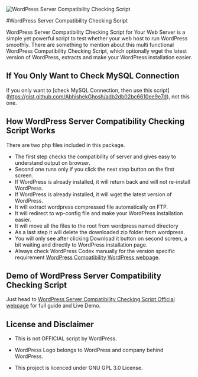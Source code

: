 ![WordPress Server Compatibility Checking Script][logo] 

#WordPress Server Compatibility Checking Script

WordPress Server Compatibility Checking Script for Your Web Server is a simple yet powerful script to test whether your web host to run WordPress smoothly. There are something to mention about this multi functional WordPress Compatibility Checking Script, which optionally wget the latest version of WordPress, extracts and make your WordPress installation easier.

If You Only Want to Check MySQL Connection
------------------------------------------

If you only want to [check MySQL Connection, then use this script] (https://gist.github.com/AbhishekGhosh/adb2db02bc6610ee9e7d), not this one.

## How WordPress Server Compatibility Checking Script Works

There are two php files included in this package. 

* The first step checks the compatibility of server and gives easy to understand output on browser.
* Second one runs only if you click the next step button on the first screen. 
* If WordPress is already installed, it will return back and will not re-install WordPress. 
* If WordPress is already installed, it will wget the  latest version of WordPress. 
* It will extract wordpress compressed file automatically on FTP. 
* It will redirect to wp-config file and make your WordPress installation easier. 
* It will move all the files to the root from wordpress named directory
* As a last step it will delete the downloaded zip folder from wordpress.
* You will only see after clicking Download it button on second screen, a bit waiting and directly to WordPress installation page.
* Always check WordPress Codex manually for the version specific requirement [WordPress Compatibility WordPress webpage][1].




Demo of WordPress Server Compatibility Checking Script
-----------------------------------------------------


Just head to [WordPress Server Compatibility Checking Script Official webpage][2] for full guide and Live Demo.

License and Disclaimer 
-----------------------

* This is not OFFICIAL script by WordPress. 
* WordPress Logo belongs to WordPress and company behind WordPress.
* This project is licenced under GNU GPL 3.0 License.



   [1]: http://wordpress.org/about/requirements/
   [2]: http://thecustomizewindows.com/2012/10/wordpress-compatibility-checking-script-for-your-web-server/ "WordPress Compatibility Checking Script"
   [logo]: https://avatars0.githubusercontent.com/u/276006?v=3&s=200 "WordPress Server Compatibility Checking Script"
